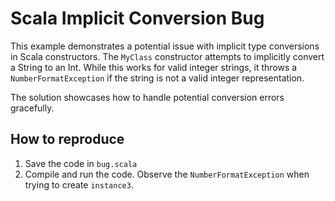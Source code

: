 # Scala Implicit Conversion Bug

This example demonstrates a potential issue with implicit type conversions in Scala constructors.  The `MyClass` constructor attempts to implicitly convert a String to an Int. While this works for valid integer strings, it throws a `NumberFormatException` if the string is not a valid integer representation.

The solution showcases how to handle potential conversion errors gracefully.

## How to reproduce

1. Save the code in `bug.scala`
2. Compile and run the code.  Observe the `NumberFormatException` when trying to create `instance3`.
